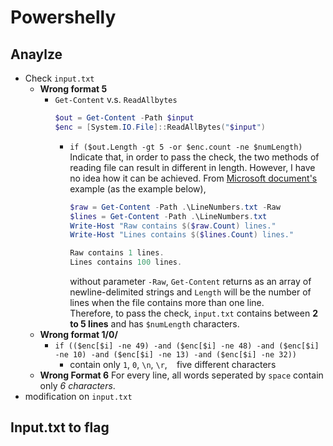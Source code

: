 # Powershelly

## Anaylze
- Check `input.txt`
  - **Wrong format 5**
    - `Get-Content` v.s. `ReadAllbytes`
      ```powershell
      $out = Get-Content -Path $input
      $enc = [System.IO.File]::ReadAllBytes("$input")
      ```
      - `if ($out.Length -gt 5 -or $enc.count -ne $numLength)`
        Indicate that, in order to pass the check, the two methods of reading file can result in different in length. However, I have no idea how it can be achieved. From [Microsoft document's](https://docs.microsoft.com/en-us/powershell/module/microsoft.powershell.management/get-content?view=powershell-7.1) example (as the example below), 
        ```powershell
        $raw = Get-Content -Path .\LineNumbers.txt -Raw
        $lines = Get-Content -Path .\LineNumbers.txt
        Write-Host "Raw contains $($raw.Count) lines."
        Write-Host "Lines contains $($lines.Count) lines."

        Raw contains 1 lines.
        Lines contains 100 lines.
        ```
        without parameter `-Raw`, `Get-Content` returns as an array of newline-delimited strings and `Length` will be the number of lines when the file contains more than one line.  
        Therefore, to pass the check, `input.txt` contains between **2 to 5 lines** and has `$numLength` characters.
  - **Wrong format 1/0/**
    - `if (($enc[$i] -ne 49) -and ($enc[$i] -ne 48) -and ($enc[$i] -ne 10) -and ($enc[$i] -ne 13) -and ($enc[$i] -ne 32))`
      - contain only `1`, `0`, `\n`, `\r`, ` ` five different characters
  - **Wrong Format 6**
    For every line, all words seperated by `space` contain only *6 characters*.
- modification on `input.txt`

## Input.txt to flag


